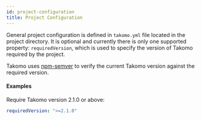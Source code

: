 ```yaml
---
id: project-configuration
title: Project Configuration
---
```

General project configuration is defined in `takomo.yml` file located in the project directory. It is optional and currently there is only one supported property: `requiredVersion`, which is used to specify the version of Takomo required by the project.

Takomo uses [npm-semver](https://docs.npmjs.com/misc/semver) to verify the current Takomo version against the required version.

#### Examples

Require Takomo version 2.1.0 or above:

```yaml
requiredVersion: ">=2.1.0"
```
